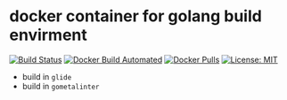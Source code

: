 # docker container for golang build envirment

[![Build Status](https://travis-ci.org/ssskip/docker-go-ci.svg?branch=master)](https://travis-ci.org/ssskip/docker-go-ci)
[![Docker Build Automated](https://img.shields.io/docker/automated/ssskip/docker-go-ci.svg)](https://hub.docker.com/r/ssskip/docker-go-ci/)
[![Docker Pulls](https://img.shields.io/docker/pulls/ssskip/docker-go-ci.svg)](https://hub.docker.com/r/ssskip/docker-go-ci/)
[![License: MIT](http://img.shields.io/badge/license-MIT-blue.svg?style=flat-square)](https://github.com/ssskip/docker-go-ci/blob/master/LICENSE)

- build in `glide`
- build in `gometalinter`